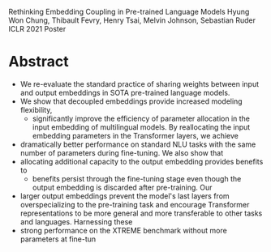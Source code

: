 Rethinking Embedding Coupling in Pre-trained Language Models
Hyung Won Chung, Thibault Fevry, Henry Tsai, Melvin Johnson, Sebastian Ruder
ICLR 2021 Poster

# Abstract

* We re-evaluate the standard practice of sharing weights between input and
  output embeddings in SOTA pre-trained language models. 
* We show that decoupled embeddings provide increased modeling flexibility,
  * significantly improve the efficiency of parameter allocation in the input
    embedding of multilingual models. By reallocating the input embedding
    parameters in the Transformer layers, we achieve 
* dramatically better performance on standard NLU tasks 
  with the same number of parameters during fine-tuning. We also show that
* allocating additional capacity to the output embedding provides benefits to
  * benefits persist through the fine-tuning stage 
    even though the output embedding is discarded after pre-training. Our
* larger output embeddings prevent the model's last layers from overspecializing
  to the pre-training task and encourage Transformer representations to be more
  general and more transferable to other tasks and languages. Harnessing these
* strong performance on the XTREME benchmark without more parameters at fine-tun
